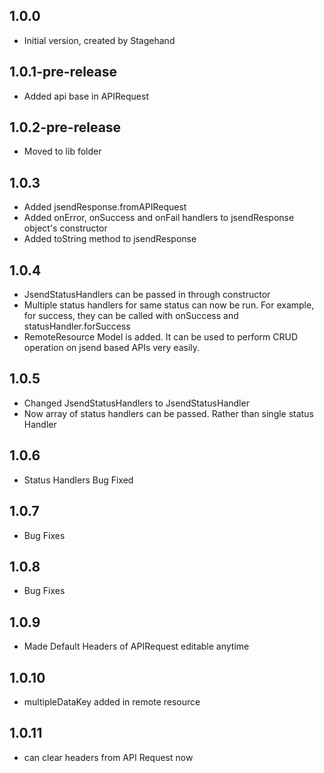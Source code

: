 ## 1.0.0

- Initial version, created by Stagehand

## 1.0.1-pre-release

- Added api base in APIRequest

## 1.0.2-pre-release

- Moved to lib folder

## 1.0.3

- Added jsendResponse.fromAPIRequest
- Added onError, onSuccess and onFail handlers to jsendResponse object's constructor
- Added toString method to jsendResponse

## 1.0.4

- JsendStatusHandlers can be passed in through constructor
- Multiple status handlers for same status can now be run. For example, for success, they can be called with onSuccess and statusHandler.forSuccess
- RemoteResource Model is added. It can be used to perform CRUD operation on jsend based APIs very easily.

## 1.0.5
- Changed JsendStatusHandlers to JsendStatusHandler
- Now array of status handlers can be passed. Rather than single status Handler

## 1.0.6

- Status Handlers Bug Fixed

## 1.0.7

- Bug Fixes

## 1.0.8

- Bug Fixes

## 1.0.9

- Made Default Headers of APIRequest editable anytime

## 1.0.10

- multipleDataKey added in remote resource

## 1.0.11

- can clear headers from API Request now
